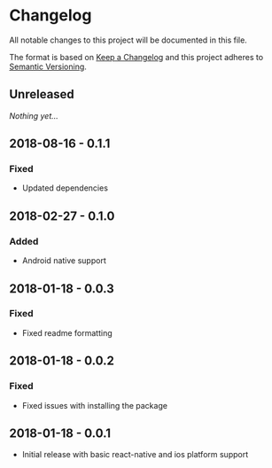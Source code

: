 # Changelog
All notable changes to this project will be documented in this file.

The format is based on [Keep a Changelog](http://keepachangelog.com/en/1.0.0/)
and this project adheres to [Semantic Versioning](http://semver.org/spec/v2.0.0.html).

## Unreleased

_Nothing yet..._

## 2018-08-16 - 0.1.1
### Fixed
- Updated dependencies

## 2018-02-27 - 0.1.0
### Added
- Android native support

## 2018-01-18 - 0.0.3
### Fixed
- Fixed readme formatting

## 2018-01-18 - 0.0.2
### Fixed
- Fixed issues with installing the package

## 2018-01-18 - 0.0.1
- Initial release with basic react-native and ios platform support
